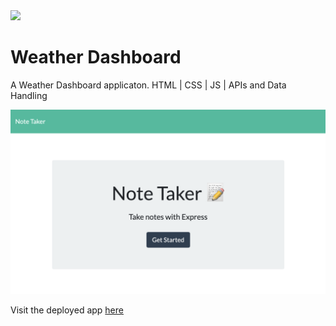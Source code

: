 
<img src='https://img.shields.io/badge/license-MIT-blue.svg'>
 
<h1> Weather Dashboard </h1>

<p> A Weather Dashboard applicaton. HTML | CSS | JS | APIs and Data Handling</p>

![alt text](https://github.com/bsandfer/note-taker/blob/main/assets/NoteTakerScreenshot.png?raw=true)

Visit the deployed app <a href="https://bsandfer.github.io/weather-dashboard/" target="_blank" rel="noreferrer">here</a>
